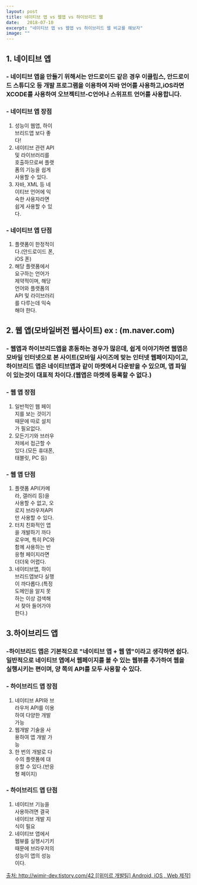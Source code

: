 ```yaml
---
layout: post
title: 네이티브 앱 vs 웹앱 vs 하이브리드 웹
date:   2018-07-10
excerpt: "네이티브 앱 vs 웹앱 vs 하이브리드 웹 비교를 해보자"
image: ""
---
```

<div class="row">
     <h2>1. 네이티브 앱</h2>
<h3>- 네이티브 앱을 만들기 위해서는 안드로이드 같은 경우 이클립스, 안드로이드 스튜디오 등 개발 프로그램을 이용하여 자바 언어를 사용하고,iOS라면 XCODE를 사용하여 오브젝티브-C언어나 스위프트 언어를 사용합니다.</h3>
  <h3>- 네이티브 앱 장점</h3>
  <ol style="width:110px;">
    <li>성능이 웹앱, 하이브리드앱 보다 좋다!</li> 
    <li>네이티브 관련 API 및 라이브러리를 호출하므로써 플랫폼의 기능을 쉽게 사용할 수 있다.</li>
    <li>자바, XML 등 네이티브 언어에 익숙한 사용자라면 쉽게 사용할 수 있다.</li>
  </ol>
  <h3>- 네이티브 앱 단점</h3>
  <ol style="width:110px;">
    <li>플랫폼이 한정적이다.(안드로이드 폰, iOS 폰)</li>
    <li>해당 플랫폼에서 요구하는 언어가 제약적이며, 해당 언어와 플랫폼의 API 및 라이브러리를 다루는데 익숙해야 한다.</li>
  </ol>
<h2>2. 웹 앱(모바일버전 웹사이트) ex : (m.naver.com)</h2>
  <h3>- 웹앱과 하이브리드앱을 혼동하는 경우가 많은데, 쉽게 이야기하면 웹앱은 모바일 인터넷으로 본 사이트(모바일 사이즈에 맞는 인터넷 웹페이지)이고, 하이브리드 앱은 네이티브앱과 같이 마켓에서 다운받을 수 있으며, 앱 파일이 있는것이 대표적 차이다.(웹앱은 마켓에 등록할 수 없다.)</h3> 
   
  <h3>- 웹 앱 장점</h3>
  <ol style="width:110px;">
    <li>일반적인 웹 페이지를 보는 것이기 때문에 따로 설치가 필요없다.</li>
    <li> 모든기기와 브러우저에서 접근할 수 있다.(모든 휴대폰, 태블릿, PC 등)</li>
  </ol>
  <h3> - 웹 앱 단점</h3>
  <ol style="width:110px;">
    <li> 플랫폼 API(카메라, 갤러리 등)을 사용할 수 없고, 오로지 브라우저API만 사용할 수 있다.</li>
    <li>터치 친화적인 앱을 개발하기 까다로우며, 특히 PC와 함께 사용하는 반응형 페이지라면 더더욱 어렵다.</li>
    <li>네이티브앱, 하이브리드앱보다 실행이 까다롭다.(특정 도메인을 알지 못하는 이상 검색해서 찾아 들어가야 한다.)</li>
  </ol>
<h2>3.하이브리드 앱</h2> 
  <h3>-하이브리드 앱은 기본적으로 "네이티브 앱 + 웹 앱"이라고 생각하면 쉽다. 일반적으로 네이티브 앱에서 웹페이지를 볼 수 있는 웹뷰를 추가하여 웹을 실행시키는 편이며, 양 쪽의 API를 모두 사용할 수 있다.</h3>
   
 <h3>- 하이브리드 앱 장점</h3>
 <ol style="width:110px;">
    <li>네이티브 API와 브라우저 API를 이용하여 다양한 개발 가능</li>
    <li>웹개발 기술을 사용하여 앱 개발 가능</li>
    <li>한 번의 개발로 다수의 플랫폼에 대응할 수 있다.(반응형 페이지)</li>
  </ol>
  <h3>- 하이브리드 앱 단점 </h3>
  <ol style="width:110px;">
    <li> 네이티브 기능을 사용하려면 결국 네이티브 개발 지식이 필요 </li>
    <li> 네이티브 앱에서 웹뷰를 실행시기키 때문에 브라우저의 성능이 앱의 성능이다. </li>
  </ol>
</div>
<p>
<a href="http://wimir-dev.tistory.com/42">출처: http://wimir-dev.tistory.com/42 [[위미르 개발팀] Android, iOS , Web 제작]</a>
</p>

